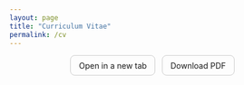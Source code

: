 ```yaml
---
layout: page
title: "Curriculum Vitae"
permalink: /cv
---
```


<link rel="stylesheet" href="/assets/css/override.css">

<div class="pdf-fullbleed">
  <object 
    data="{{ site.baseurl }}/assets/files/cv.pdf"
    type="application/pdf"
    width="100%"
    height="1000px">
  </object>
</div>



<!-- Pulsanti rapidi -->
<p style="text-align:center; margin: 0 0 1rem;">
  <a href="/assets/files/AlbertoNasi_CV.pdf" target="_blank" rel="noopener" 
     style="display:inline-block; padding:0.6em 1em; border-radius:8px; text-decoration:none; border:1px solid #ccc;">
    Open in a new tab
  </a>
  &nbsp;
  <a href="/assets/files/AlbertoNasi_CV.pdf" download 
     style="display:inline-block; padding:0.6em 1em; border-radius:8px; text-decoration:none; border:1px solid #ccc;">
    Download PDF
  </a>
</p>

<br>
<br>

<div class="fullbleed-banner"></div>
